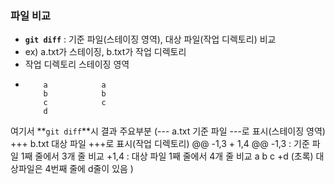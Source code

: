 ### 파일 비교

- **`git diff`** : 기준 파일(스테이징 영역), 대상 파일(작업 디렉토리) 비교
- ex) a.txt가 스테이징, b.txt가 작업 디렉토리
-    작업 디렉토리 스테이징 영역
-         a            a
          b            b
          c            c
          d
여기서 **`git diff`**시 결과 주요부분
(--- a.txt             기준 파일 ---로 표시(스테이징 영역)
 +++ b.txt             대상 파일 +++로 표시(작업 디렉토리)
 @@ -1,3 + 1,4 @@      -1,3 : 기준 파일 1째 줄에서 3개 줄 비교
                       +1,4 : 대상 파일 1째 줄에서 4개 줄 비교
 a
 b
 c
 +d (초록)              대상파일은 4번째 줄에 d줄이 있음
)
